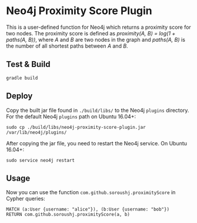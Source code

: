 # Neo4j Proximity Score Plugin
This is a user-defined function for Neo4j which returns a proximity score for two nodes. The proximity score is defined as *proximity(A, B) = log(1 + paths(A, B))*, where *A* and *B* are two nodes in the graph and *paths(A, B)* is the number of all shortest paths between *A* and *B*.
## Test & Build
```shell
gradle build
```
## Deploy
Copy the built jar file found in `./build/libs/` to the Neo4j `plugins` directory. For the default Neo4j `plugins` path on Ubuntu 16.04+:
```shell
sudo cp ./build/libs/neo4j-proximity-score-plugin.jar /var/lib/neo4j/plugins/
```
After copying the jar file, you need to restart the Neo4j service. On Ubuntu 16.04+:
```shell
sudo service neo4j restart
```
## Usage
Now you can use the function `com.github.soroushj.proximityScore` in Cypher queries:
```cypher
MATCH (a:User {username: "alice"}), (b:User {username: "bob"})
RETURN com.github.soroushj.proximityScore(a, b)
```

